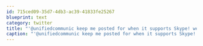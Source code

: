 ```yaml
---
id: 715ced09-35d7-4db3-ac39-41833fe25267
blueprint: text
category: twitter
title: "'@unifiedcommunic keep me posted for when it supports Skype! we may get a bunch for our office!"
caption: "'@unifiedcommunic keep me posted for when it supports Skype! we may get a bunch for our office!"
---
```


